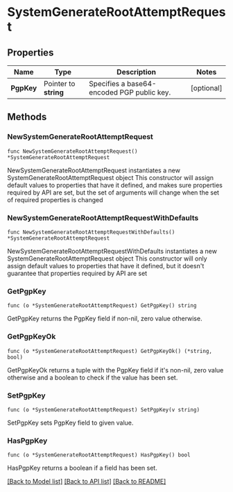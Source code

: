 # SystemGenerateRootAttemptRequest

## Properties

Name | Type | Description | Notes
------------ | ------------- | ------------- | -------------
**PgpKey** | Pointer to **string** | Specifies a base64-encoded PGP public key. | [optional] 

## Methods

### NewSystemGenerateRootAttemptRequest

`func NewSystemGenerateRootAttemptRequest() *SystemGenerateRootAttemptRequest`

NewSystemGenerateRootAttemptRequest instantiates a new SystemGenerateRootAttemptRequest object
This constructor will assign default values to properties that have it defined,
and makes sure properties required by API are set, but the set of arguments
will change when the set of required properties is changed

### NewSystemGenerateRootAttemptRequestWithDefaults

`func NewSystemGenerateRootAttemptRequestWithDefaults() *SystemGenerateRootAttemptRequest`

NewSystemGenerateRootAttemptRequestWithDefaults instantiates a new SystemGenerateRootAttemptRequest object
This constructor will only assign default values to properties that have it defined,
but it doesn't guarantee that properties required by API are set

### GetPgpKey

`func (o *SystemGenerateRootAttemptRequest) GetPgpKey() string`

GetPgpKey returns the PgpKey field if non-nil, zero value otherwise.

### GetPgpKeyOk

`func (o *SystemGenerateRootAttemptRequest) GetPgpKeyOk() (*string, bool)`

GetPgpKeyOk returns a tuple with the PgpKey field if it's non-nil, zero value otherwise
and a boolean to check if the value has been set.

### SetPgpKey

`func (o *SystemGenerateRootAttemptRequest) SetPgpKey(v string)`

SetPgpKey sets PgpKey field to given value.

### HasPgpKey

`func (o *SystemGenerateRootAttemptRequest) HasPgpKey() bool`

HasPgpKey returns a boolean if a field has been set.


[[Back to Model list]](../README.md#documentation-for-models) [[Back to API list]](../README.md#documentation-for-api-endpoints) [[Back to README]](../README.md)


